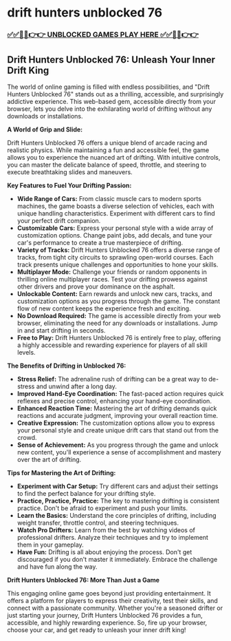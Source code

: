 # drift hunters unblocked 76

### [✅✅🔴🔴👉👉 UNBLOCKED GAMES PLAY HERE ✅✅🔴🔴👉👉](https://topstoryindia.com)

## Drift Hunters Unblocked 76: Unleash Your Inner Drift King

The world of online gaming is filled with endless possibilities, and "Drift Hunters Unblocked 76" stands out as a thrilling, accessible, and surprisingly addictive experience. This web-based gem, accessible directly from your browser, lets you delve into the exhilarating world of drifting without any downloads or installations.  

**A World of Grip and Slide:**

Drift Hunters Unblocked 76 offers a unique blend of arcade racing and realistic physics. While maintaining a fun and accessible feel, the game allows you to experience the nuanced art of drifting.  With intuitive controls, you can master the delicate balance of speed, throttle, and steering to execute breathtaking slides and maneuvers. 

**Key Features to Fuel Your Drifting Passion:**

* **Wide Range of Cars:** From classic muscle cars to modern sports machines, the game boasts a diverse selection of vehicles, each with unique handling characteristics. Experiment with different cars to find your perfect drift companion.
* **Customizable Cars:**  Express your personal style with a wide array of customization options.  Change paint jobs, add decals, and tune your car's performance to create a true masterpiece of drifting.
* **Variety of Tracks:** Drift Hunters Unblocked 76 offers a diverse range of tracks, from tight city circuits to sprawling open-world courses.  Each track presents unique challenges and opportunities to hone your skills.
* **Multiplayer Mode:** Challenge your friends or random opponents in thrilling online multiplayer races.  Test your drifting prowess against other drivers and prove your dominance on the asphalt.
* **Unlockable Content:** Earn rewards and unlock new cars, tracks, and customization options as you progress through the game.  The constant flow of new content keeps the experience fresh and exciting.
* **No Download Required:**  The game is accessible directly from your web browser, eliminating the need for any downloads or installations.  Jump in and start drifting in seconds.
* **Free to Play:** Drift Hunters Unblocked 76 is entirely free to play, offering a highly accessible and rewarding experience for players of all skill levels.

**The Benefits of Drifting in Unblocked 76:**

* **Stress Relief:** The adrenaline rush of drifting can be a great way to de-stress and unwind after a long day.
* **Improved Hand-Eye Coordination:** The fast-paced action requires quick reflexes and precise control, enhancing your hand-eye coordination.
* **Enhanced Reaction Time:** Mastering the art of drifting demands quick reactions and accurate judgment, improving your overall reaction time.
* **Creative Expression:** The customization options allow you to express your personal style and create unique drift cars that stand out from the crowd.
* **Sense of Achievement:** As you progress through the game and unlock new content, you'll experience a sense of accomplishment and mastery over the art of drifting.

**Tips for Mastering the Art of Drifting:**

* **Experiment with Car Setup:**  Try different cars and adjust their settings to find the perfect balance for your drifting style.
* **Practice, Practice, Practice:**  The key to mastering drifting is consistent practice.  Don't be afraid to experiment and push your limits.
* **Learn the Basics:**  Understand the core principles of drifting, including weight transfer, throttle control, and steering techniques.
* **Watch Pro Drifters:**  Learn from the best by watching videos of professional drifters.  Analyze their techniques and try to implement them in your gameplay.
* **Have Fun:** Drifting is all about enjoying the process. Don't get discouraged if you don't master it immediately.  Embrace the challenge and have fun along the way.

**Drift Hunters Unblocked 76: More Than Just a Game**

This engaging online game goes beyond just providing entertainment. It offers a platform for players to express their creativity, test their skills, and connect with a passionate community.  Whether you're a seasoned drifter or just starting your journey, Drift Hunters Unblocked 76 provides a fun, accessible, and highly rewarding experience.  So, fire up your browser, choose your car, and get ready to unleash your inner drift king! 
